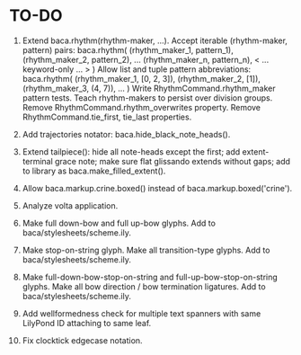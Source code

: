 TO-DO
=====

1.  Extend baca.rhythm(rhythm-maker, ...).
    Accept iterable (rhythm-maker, pattern) pairs:
        baca.rhythm(
            (rhythm_maker_1, pattern_1),
            (rhythm_maker_2, pattern_2),
            ...
            (rhythm_maker_n, pattern_n),
            < ... keyword-only ... >
            )
    Allow list and tuple pattern abbreviations:
        baca.rhythm(
            (rhythm_maker_1, [0, 2, 3]),
            (rhythm_maker_2, [1]),
            (rhythm_maker_3, (4, 7)),
            ...
            )
    Write RhythmCommand.rhythm_maker pattern tests.
    Teach rhythm-makers to persist over division groups.
    Remove RhythmCommand.rhythm_overwrites property.
    Remove RhythmCommand.tie_first, tie_last properties.
     
2.  Add trajectories notator:
    baca.hide_black_note_heads().

3.  Extend tailpiece():
    hide all note-heads except the first;
    add extent-terminal grace note;
    make sure flat glissando extends without gaps;
    add to library as baca.make_filled_extent().

4.  Allow baca.markup.crine.boxed() instead of baca.markup.boxed('crine').

5.  Analyze volta application.

6.  Make full down-bow and full up-bow glyphs.
    Add to baca/stylesheets/scheme.ily.

7.  Make stop-on-string glyph.
    Make all transition-type glyphs.
    Add to baca/stylesheets/scheme.ily.

8.  Make full-down-bow-stop-on-string and full-up-bow-stop-on-string glyphs.
    Make all bow direction / bow termination ligatures.
    Add to baca/stylesheets/scheme.ily.

9.  Add wellformedness check for multiple text spanners with same LilyPond ID
    attaching to same leaf.

10. Fix clocktick edgecase notation.
